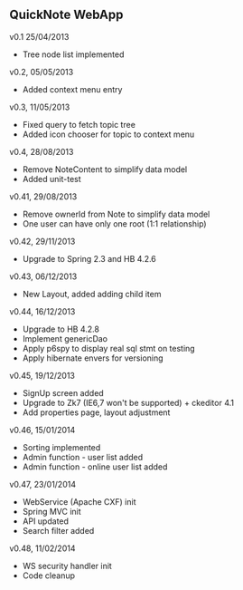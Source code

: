 QuickNote WebApp
------------------------------------------------

v0.1 25/04/2013
- Tree node list implemented

v0.2, 05/05/2013
- Added context menu entry

v0.3, 11/05/2013
- Fixed query to fetch topic tree
- Added icon chooser for topic to context menu

v0.4, 28/08/2013
- Remove NoteContent to simplify data model
- Added unit-test

v0.41, 29/08/2013
- Remove ownerId from Note to simplify data model
- One user can have only one root (1:1 relationship)

v0.42, 29/11/2013
- Upgrade to Spring 2.3 and HB 4.2.6

v0.43, 06/12/2013
- New Layout, added adding child item

v0.44, 16/12/2013
- Upgrade to HB 4.2.8
- Implement genericDao
- Apply p6spy to display real sql stmt on testing
- Apply hibernate envers for versioning

v0.45, 19/12/2013
- SignUp screen added
- Upgrade to Zk7 (IE6,7 won't be supported) + ckeditor 4.1
- Add properties page, layout adjustment

v0.46, 15/01/2014
- Sorting implemented
- Admin function - user list added
- Admin function - online user list added

v0.47, 23/01/2014
- WebService (Apache CXF) init
- Spring MVC init
- API updated
- Search filter added

v0.48, 11/02/2014
- WS security handler init
- Code cleanup


